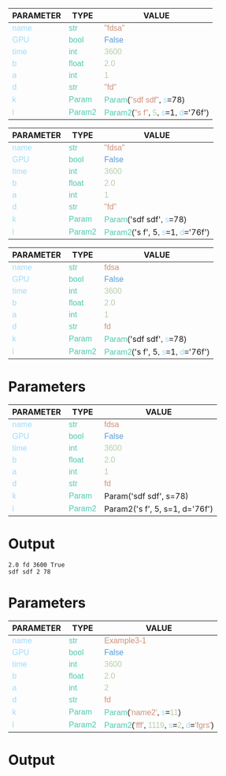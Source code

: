 
<style>
c { color: #9cdcfe; font-family: 'Verdana', sans-serif;} /* VARIABLE */
d { color: #4EC9B0; font-family: 'Verdana', sans-serif;} /* CLASS */
e { color: #569cd6; font-family: 'Verdana', sans-serif;} /* BOOL */
f { color: #b5cea8; font-family: 'Verdana', sans-serif;} /* NUMBERS */
j { color: #ce9178; font-family: 'Verdana', sans-serif;} /* STRING */
k { font-family: 'Verdana', sans-serif;} /* SYMBOLS */
</style>

| PARAMETER         | TYPE              | VALUE             |
|-------------------|-------------------|-------------------|
| <c>name</c>       | <d>str</d>        | <j>"fdsa"</j>     |
| <c>GPU</c>        | <d>bool</d>       | <e>False</e>      |
| <c>time</c>       | <d>int</d>        | <f>3600</f>       |
| <c>b</c>          | <d>float</d>      | <f>2.0</f>        |
| <c>a</c>          | <d>int</d>        | <f>1</f>          |
| <c>d</c>          | <d>str</d>        | <j>"fd"</j>       |
| <c>k</c>          | <d>Param</d>      | <d>Param</d><k>(</k><j>"sdf sdf"</j><k>,</k> <c>s</c><k>=</k>78<k>)</k> |
| <c>l</c>          | <d>Param2</d>     | <d>Param2</d><k>(</k><j>"s f"</j><k>,</k> <f>5</f><k>,</k> <c>s</c><k>=</k>1<k>,</k> <c>d</c><k>=</k>'76f'<k>)</k> | 

| PARAMETER         | TYPE              | VALUE             |
|-------------------|-------------------|-------------------|
| <c>name</c>       | <d>str</d>        | <j>"fdsa"</j>     |
| <c>GPU</c>        | <d>bool</d>       | <e>False</e>      |
| <c>time</c>       | <d>int</d>        | <f>3600</f>       |
| <c>b</c>          | <d>float</d>      | <f>2.0</f>        |
| <c>a</c>          | <d>int</d>        | <f>1</f>          |
| <c>d</c>          | <d>str</d>        | <j>"fd"</j>       |
| <c>k</c>          | <d>Param</d>      | <d>Param</d><k>(</k>'sdf sdf'<k>,</k> <c>s</c><k>=</k>78<k>)</k> |
| <c>l</c>          | <d>Param2</d>     | <d>Param2</d><k>(</k>'s f', 5<k>,</k> <c>s</c><k>=</k>1<k>,</k> <c>d</c><k>=</k>'76f'<k>)</k> |


| PARAMETER         | TYPE              | VALUE             |
|-------------------|-------------------|-------------------|
| <c>name</c>       | <d>str</d>        | <j>fdsa</j>       |
| <c>GPU</c>        | <d>bool</d>       | <e>False</e>      |
| <c>time</c>       | <d>int</d>        | <f>3600</f>       |
| <c>b</c>          | <d>float</d>      | <f>2.0</f>        |
| <c>a</c>          | <d>int</d>        | <f>1</f>          |
| <c>d</c>          | <d>str</d>        | <j>fd</j>         |
| <c>k</c>          | <d>Param</d>      | <d>Param</d><k>(</k>'sdf sdf'<k>,</k> <c>s</c><k>=</k>78<k>)</k> |
| <c>l</c>          | <d>Param2</d>     | <d>Param2</d><k>(</k>'s f', 5<k>,</k> <c>s</c><k>=</k>1<k>,</k> <c>d</c><k>=</k>'76f'<k>)</k> |

# Parameters

| PARAMETER         | TYPE              | VALUE             |
|-------------------|-------------------|-------------------|
| <c>name</c>       | <d>str</d>        | <j>fdsa</j>       |
| <c>GPU</c>        | <d>bool</d>       | <e>False</e>      |
| <c>time</c>       | <d>int</d>        | <f>3600</f>       |
| <c>b</c>          | <d>float</d>      | <f>2.0</f>        |
| <c>a</c>          | <d>int</d>        | <f>1</f>          |
| <c>d</c>          | <d>str</d>        | <j>fd</j>         |
| <c>k</c>          | <d>Param</d>      | Param('sdf sdf', s=78) |
| <c>l</c>          | <d>Param2</d>     | Param2('s f', 5, s=1, d='76f') |

# Output

    2.0 fd 3600 True
    sdf sdf 2 78

# Parameters

| PARAMETER         | TYPE              | VALUE             |
|-------------------|-------------------|-------------------|
| <c>name</c>              | <d>str</d>            | <j>Example3-1</j>        |
| <c>GPU</c>               | <d>bool</d>            | <e>False</e>             |
| <c>time</c>              | <d>int</d>             | <f>3600</f>              |
| <c>b</c>                 | <d>float</d>           | <f>2.0</f>               |
| <c>a</c>                 | <d>int</d>             | <f>2</f>                 |
| <c>d</c>                 | <d>str</d>             | <j>fd</j>                |
| <c>k</c>                 | <d>Param</d>           | <d>Param</d><k>(</k><j>'name2'</j><k>,</k> <c>s</c><k>=</k><f>11</f><k>)</k> |
| <c>l</c>                 | <d>Param2</d>          | <d>Param2</d><k>(</k><j>'fff'</j><k>,</k> <f>1119</f><k>,</k> <c>s</c><k>=</k><f>2</f><k>,</k> <c>d</c><k>=</k><j>'fgrs'</j><k>)</k> |

# Output
